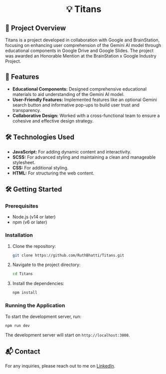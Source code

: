 <div align="center">
  <h1>💡 Titans</h1>
</div>

## 📖 Project Overview

Titans is a project developed in collaboration with Google and BrainStation, focusing on enhancing user comprehension of the Gemini AI model through educational components in Google Drive and Google Slides. The project was awarded an Honorable Mention at the BrainStation x Google Industry Project.

## 🚀 Features

- **Educational Components:** Designed comprehensive educational materials to aid understanding of the Gemini AI model.
- **User-Friendly Features:** Implemented features like an optional Gemini search button and informative pop-ups to build user trust and transparency.
- **Collaborative Design:** Worked with a cross-functional team to ensure a cohesive and effective design strategy.

## 🛠️ Technologies Used

- **JavaScript:** For adding dynamic content and interactivity.
- **SCSS:** For advanced styling and maintaining a clean and manageable stylesheet.
- **CSS:** For additional styling.
- **HTML:** For structuring the web content.

## 🛠️ Getting Started

### Prerequisites

- Node.js (v14 or later)
- npm (v6 or later)

### Installation

1. Clone the repository:
   ```bash
   git clone https://github.com/RuthBhatti/Titans.git
   ```
2. Navigate to the project directory:
   ```bash
   cd Titans
   ```
3. Install the dependencies:
   ```bash
   npm install
   ```

### Running the Application

To start the development server, run:
```bash
npm run dev
```
The development server will start on `http://localhost:3000`.

## 📬 Contact

For any inquiries, please reach out to me on [LinkedIn](https://www.linkedin.com/in/ruth-bhatti/).
